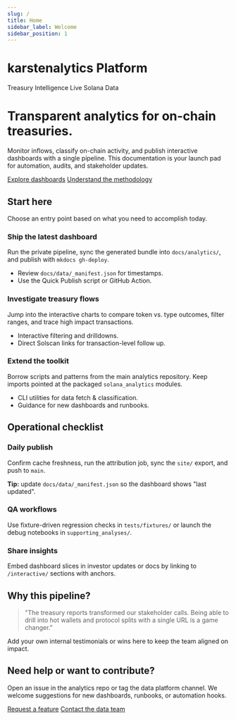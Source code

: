 ```yaml
---
slug: /
title: Home
sidebar_label: Welcome
sidebar_position: 1
---
```


# karstenalytics Platform

<div class="hero-banner" data-animate>
  <div class="hero-banner__content">
    <div class="hero-badges">
      <span class="hero-badge">Treasury Intelligence</span>
      <span class="hero-badge">Live Solana Data</span>
    </div>
    <h1>Transparent analytics for on-chain treasuries.</h1>
    <p>
      Monitor inflows, classify on-chain activity, and publish interactive dashboards with a single pipeline.
      This documentation is your launch pad for automation, audits, and stakeholder updates.
    </p>
    <div class="hero-actions">
      <a class="btn-primary" href="/interactive">Explore dashboards</a>
      <a class="btn-secondary" href="/analysis/defituna/overview">Understand the methodology</a>
    </div>
  </div>
</div>

<div class="card-section" data-animate>
  <h2>Start here</h2>
  <p>Choose an entry point based on what you need to accomplish today.</p>

  <div class="section-grid">
    <div class="section-card" data-animate>
      <h3><span class="icon ph ph-rocket-launch"></span> Ship the latest dashboard</h3>
      <p>Run the private pipeline, sync the generated bundle into <code>docs/analytics/</code>, and publish with <code>mkdocs gh-deploy</code>.</p>
      <ul>
        <li>Review <code>docs/data/_manifest.json</code> for timestamps.</li>
        <li>Use the Quick Publish script or GitHub Action.</li>
      </ul>
    </div>
    <div class="section-card" data-animate>
      <h3><span class="icon ph ph-magnifying-glass-chart"></span> Investigate treasury flows</h3>
      <p>Jump into the interactive charts to compare token vs. type outcomes, filter ranges, and trace high impact transactions.</p>
      <ul>
        <li>Interactive filtering and drilldowns.</li>
        <li>Direct Solscan links for transaction-level follow up.</li>
      </ul>
    </div>
    <div class="section-card" data-animate>
      <h3><span class="icon ph ph-toolbox"></span> Extend the toolkit</h3>
      <p>Borrow scripts and patterns from the main analytics repository. Keep imports pointed at the packaged <code>solana_analytics</code> modules.</p>
      <ul>
        <li>CLI utilities for data fetch &amp; classification.</li>
        <li>Guidance for new dashboards and runbooks.</li>
      </ul>
    </div>
  </div>
</div>

<div class="card-section" data-animate>
  <h2>Operational checklist</h2>
  <div class="section-grid">
    <div class="section-card" data-animate>
      <h3><span class="icon ph ph-calendar-check"></span> Daily publish</h3>
      <p>Confirm cache freshness, run the attribution job, sync the <code>site/</code> export, and push to <code>main</code>.</p>
      <p><strong>Tip:</strong> update <code>docs/data/_manifest.json</code> so the dashboard shows "last updated".</p>
    </div>
    <div class="section-card" data-animate>
      <h3><span class="icon ph ph-shield-check"></span> QA workflows</h3>
      <p>Use fixture-driven regression checks in <code>tests/fixtures/</code> or launch the debug notebooks in <code>supporting_analyses/</code>.</p>
    </div>
    <div class="section-card" data-animate>
      <h3><span class="icon ph ph-megaphone"></span> Share insights</h3>
      <p>Embed dashboard slices in investor updates or docs by linking to <code>/interactive/</code> sections with anchors.</p>
    </div>
  </div>
</div>

<div class="card-section" data-animate>
  <h2>Why this pipeline?</h2>
  <blockquote class="testimonial">"The treasury reports transformed our stakeholder calls. Being able to drill into hot wallets and protocol splits with a single URL is a game changer."</blockquote>
  <p>Add your own internal testimonials or wins here to keep the team aligned on impact.</p>
</div>

<div class="callout-slab" data-animate>
  <h2>Need help or want to contribute?</h2>
  <p>Open an issue in the analytics repo or tag the data platform channel. We welcome suggestions for new dashboards, runbooks, or automation hooks.</p>
  <div class="callout-actions">
    <a class="btn-primary" href="https://github.com/karstenalytics/analytics/issues">Request a feature</a>
    <a class="btn-secondary" href="mailto:contact@karstenalytics.com">Contact the data team</a>
  </div>
</div>


